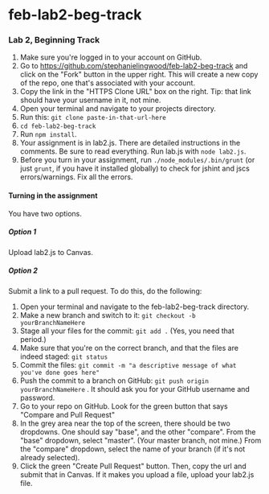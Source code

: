 # feb-lab2-beg-track

### Lab 2, Beginning Track

1. Make sure you're logged in to your account on GitHub.
2. Go to <a href = "https://github.com/stephanielingwood/feb-lab2-beg-track">https://github.com/stephanielingwood/feb-lab2-beg-track</a> and click on the "Fork" button in the upper right. This will create a new copy of the repo, one that's associated with your account.
3. Copy the link in the "HTTPS Clone URL" box on the right. Tip: that link should have your username in it, not mine.
4. Open your terminal and navigate to your projects directory.
5. Run this: `git clone paste-in-that-url-here`
6. `cd feb-lab2-beg-track`
7. Run `npm install`.
8. Your assignment is in lab2.js. There are detailed instructions in the
comments. Be sure to read everything. Run lab.js with `node lab2.js`.
9. Before you turn in your assignment, run `./node_modules/.bin/grunt` (or just `grunt`, if you have it installed globally) to check for jshint and jscs errors/warnings. Fix all the errors.

#### Turning in the assignment
You have two options.

##### Option 1
Upload lab2.js to Canvas.

##### Option 2
Submit a link to a pull request. To do this, do the following:

1. Open your terminal and navigate to the feb-lab2-beg-track directory.
2. Make a new branch and switch to it: `git checkout -b yourBranchNameHere`
3. Stage all your files for the commit: `git add .`  (Yes, you need that period.)
4. Make sure that you're on the correct branch, and that the files are indeed staged: `git status`
5. Commit the files: `git commit -m "a descriptive message of what you've done goes here"`
6. Push the commit to a branch on GitHub: `git push origin yourBranchNameHere` . It should ask you for your GitHub username and password.
7. Go to your repo on GitHub. Look for the green button that says "Compare and Pull Request"
8. In the grey area near the top of the screen, there should be two dropdowns. One should say "base", and the other "compare". From the "base" dropdown, select "master". (Your master branch, not mine.) From the "compare" dropdown, select the name of your branch (if it's not already selected).
9. Click the green "Create Pull Request" button. Then, copy the url and submit that in Canvas. If it makes you upload a file, upload your lab2.js file.
